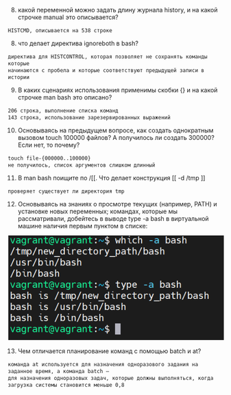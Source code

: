 8.  какой переменной можно задать длину журнала history, и на какой строчке manual это описывается?
```
HISTCMD, описывается на 538 строке
```
8. что делает директива ignoreboth в bash?
```
директива для HISTCONTROL, которая позволяет не сохранять команды которые 
начинаются с пробела и которые соответствуют предыдущей записи в истории
```
9. В каких сценариях использования применимы скобки {} и на какой строчке man bash это описано?
```
206 строка, выполнение списка команд
143 строка, использование зарезервированных выражений
```
10. Основываясь на предыдущем вопросе, как создать однократным вызовом touch 100000 файлов? А получилось ли создать 300000? Если нет, то почему?
```
touch file-{000000..100000}
не получилось, список аргументов слишком длинный
```

11. В man bash поищите по /\[\[. Что делает конструкция [[ -d /tmp ]]
```
проверяет существует ли директория tmp
```
12. Основываясь на знаниях о просмотре текущих (например, PATH) и установке новых переменных; командах, которые мы рассматривали, добейтесь в выводе type -a bash в виртуальной машине наличия первым пунктом в списке:

![Alt-text](1.png)

13. Чем отличается планирование команд с помощью batch и at?
```
команда at используется для назначения одноразового задания на заданное время, а команда batch — 
для назначения одноразовых задач, которые должны выполняться, когда загрузка системы становится меньше 0,8
```

